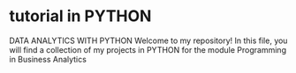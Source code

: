 # tutorial in PYTHON
DATA ANALYTICS WITH PYTHON
Welcome to my repository! In this file, you will find a collection of my projects in PYTHON for the module Programming in Business Analytics
